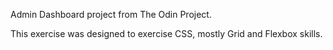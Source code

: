 Admin Dashboard project from The Odin Project. 

This exercise was designed to exercise CSS, mostly Grid and Flexbox skills. 
